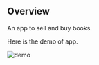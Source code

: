 ## Overview

An app to sell and buy books.

Here is the demo of app.

![demo](https://user-images.githubusercontent.com/43819292/106924227-e271c800-6734-11eb-9f82-96cd1486c1cb.gif)



